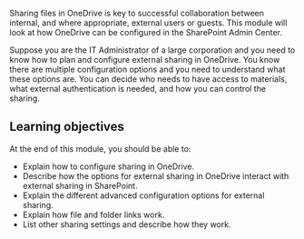 Sharing files in OneDrive is key to successful collaboration between internal, and where appropriate, external users or guests. This module will look at how OneDrive can be configured in the SharePoint Admin Center.

Suppose you are the IT Administrator of a large corporation and you need to know how to plan and configure external sharing in OneDrive. You know there are multiple configuration options and you need to understand what these options are.  You can decide who needs to have access to materials, what external authentication is needed, and how you can control the sharing.

## Learning objectives

At the end of this module, you should be able to:

- Explain how to configure sharing in OneDrive.
- Describe how the options for external sharing in OneDrive interact with external sharing in SharePoint.
- Explain the different advanced configuration options for external sharing.
- Explain how file and folder links work.
- List other sharing settings and describe how they work.
